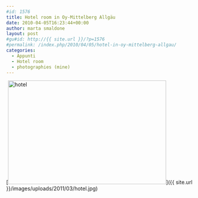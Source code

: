 ```yaml
---
#id: 1576
title: Hotel room in Oy-Mittelberg Allgäu
date: 2010-04-05T16:23:44+00:00
author: marta smaldone
layout: post
#gu#id: http://{{ site.url }}/?p=1576
#permalink: /index.php/2010/04/05/hotel-in-oy-mittelberg-allgau/
categories:
  - Appunti
  - Hotel room
  - photographies (mine)
---
```

[<img class="aligncenter size-full wp-image-1574" title="hotel" src="{{ site.url }}/images/uploads/2011/03/hotel.jpg" alt="hotel" width="425" height="279" srcset="{{ site.url }}/images/uploads/2011/03/hotel.jpg 425w, {{ site.url }}/images/uploads/2011/03/hotel-300x197.jpg 300w" sizes="(max-width: 425px) 100vw, 425px" />]({{ site.url }}/images/uploads/2011/03/hotel.jpg)